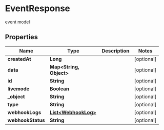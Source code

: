 

# EventResponse

event model

## Properties

| Name | Type | Description | Notes |
|------------ | ------------- | ------------- | -------------|
|**createdAt** | **Long** |  |  [optional] |
|**data** | **Map&lt;String, Object&gt;** |  |  [optional] |
|**id** | **String** |  |  [optional] |
|**livemode** | **Boolean** |  |  [optional] |
|**_object** | **String** |  |  [optional] |
|**type** | **String** |  |  [optional] |
|**webhookLogs** | [**List&lt;WebhookLog&gt;**](WebhookLog.md) |  |  [optional] |
|**webhookStatus** | **String** |  |  [optional] |



